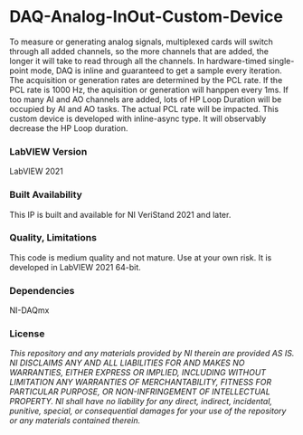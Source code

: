 # DAQ-Analog-InOut-Custom-Device
To measure or generating analog signals, multiplexed cards will switch through all added channels, so the more channels that are added, the longer it will take to read through all the channels.
In hardware-timed single-point mode, DAQ is inline and guaranteed to get a sample every iteration. The acquisition or generation rates are determined by the PCL rate. If the PCL rate is 1000 Hz, the aquisition or generation will hanppen every 1ms. If too many AI and AO channels are added, lots of HP Loop Duration will be occupied by AI and AO tasks. The actual PCL rate will be impacted. This custom device is developed with inline-async type. It will observably decrease the HP Loop duration.


### LabVIEW Version ###

LabVIEW 2021

### Built Availability ###

This IP is built and available for NI VeriStand 2021 and later.

### Quality, Limitations ###

This code is medium quality and not mature. Use at your own risk. It is developed in LabVIEW 2021 64-bit.


### Dependencies ###

NI-DAQmx

### License ###

*This repository and any materials provided by NI therein are provided AS IS. NI DISCLAIMS ANY AND ALL LIABILITIES FOR AND MAKES NO WARRANTIES, EITHER EXPRESS OR IMPLIED, INCLUDING WITHOUT LIMITATION ANY WARRANTIES OF MERCHANTABILITY, FITNESS FOR  PARTICULAR PURPOSE, OR NON-INFRINGEMENT OF INTELLECTUAL PROPERTY. NI shall have no liability for any direct, indirect, incidental, punitive, special, or consequential damages for your use of the repository or any materials contained therein.*
